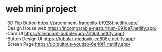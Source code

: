 # web mini project
-3D Flip Button
https://preeminent-frangollo-bf928f.netlify.app/
<br>
-Design House web
https://incomparable-nasturtium-091de7.netlify.app/
<br>
-Card UI
https://clinquant-bubblegum-7319af.netlify.app/
<br>
-Button Design UI
https://tubular-medovik-cc808e.netlify.app/
<br>
-Screen Page
https://ubiquitous-youtiao-6e40f1.netlify.app/
